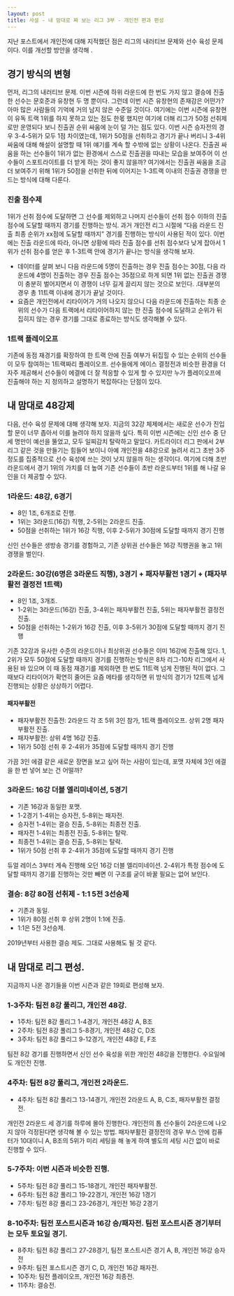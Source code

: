 ```yaml
---
layout: post
title: 사설 - 내 맘대로 짜 보는 리그 3부 - 개인전 편과 편성
---
```



지난 포스트에서 개인전에 대해 지적했던 점은 리그의 내러티브 문제와 선수 육성 문제이다. 이를 개선할 방안을 생각해 .

## 경기 방식의 변형

먼저, 리그의 내러티브 문제. 이번 시즌에 하위 라운드에 한 번도 가지 않고 결승에 진출한 선수는 문호준과 유창현 두 명 뿐이다. 그런데 이번 시즌 유창현의 존재감은 어떤가? 아마 많은 사람들의 기억에 거의 남지 않은 수준일 것이다. 여기에는 이번 시즌에 유창현이 유독 트랙 1위를 하지 못하고 있는 점도 한몫 했지만 여기에 더해 리그가 50점 선취제로만 운영되다 보니 진출권 순위 싸움에 눈이 덜 가는 점도 있다. 이번 시즌 승자전의 경우 3-4-5위가 모두 1점 차이였는데, 1위가 50점을 선취하고 경기가 끝나 버리니 3-4위 싸움에 대해 해설이 설명할 때 1위 얘기를 계속 할 수밖에 없는 상황이 나온다. 진출권 싸움을 하는 선수들이 1위가 없는 환경에서 스스로 진출권을 따내는 모습을 보여주어 이 선수들이 스포트라이트를 더 받게 하는 것이 좋지 않을까? 
여기에서는 진출권 싸움을 조금 더 보여주기 위해 1위가 50점을 선취한 뒤에 이어지는 1-3트랙 이내의 진출권 경쟁을 만드는 방식에 대해 다룬다.

### 진출 점수제
1위가 선취 점수에 도달하면 그 선수를 제외하고 나머지 선수들이 선취 점수 이하의  진출 점수에 도달할 때까지 경기를 진행하는 방식. 과거 개인전 리그 시절에 “다음 라운드 진출 최종 순위가 xx점에 도달할 때까지” 경기를 진행하는 방식이 사용된 적이 있다. 이번에는 진출 라운드에 따라, 아니면 상황에 따라 진출 점수를 선취 점수보다 낮게 잡아서 1위가 선취 점수를 얻은 후 1-3트랙 안에 경기가 끝나는 방식을 생각해 보자. 

* 데이터를 살펴 보니 다음 라운드에 5명이 진출하는 경우 진출 점수는 30점, 다음 라운드에 4명이 진출하는 경우 진출 점수는 35점으로 하게 되면 1위 없는 진출권 경쟁이 충분히 벌어지면서 이 경쟁이 너무 길게 끌리지 않는 것으로 보인다. .대부분의 경우 총 11트랙 이내에 경기가 끝날 것이다.
* 요즘은 개인전에서 리타이어가 거의 나오지 않으니 다음 라운드에 진출하는 최종 순위의 선수가 다음 트랙에서 리타이어하지 않는 한 진출 점수에 도달하고 순위가 뒤집히지 않는 경우 경기를 그대로 종료하는 방식도 생각해볼 수 있다.

### 1트랙 플레이오프

기존에 동점 재경기를 확장하여 한 트랙 안에 진출 여부가 뒤집힐 수 있는 순위의 선수들이 모두 참여하는 1트랙짜리 플레이오프. 선수들에게 에이스 결정전과 비슷한 환경을 더 자주 제공해서 선수들이 에결에 더 잘 적응할 수 있게 할 수 있지만 누가 플레이오프에 진출해야 하는 지 정의하고 설명하기 복잡하다는 단점이 있다.

## 내 맘대로 48강제

다음, 선수 육성 문제에 대해 생각해 보자. 지금의 32강 체제에서는 새로운 선수가 진입할 문이 너무 좁아서 이를 늘려야 하지 않을까 싶다. 특히 이번 시즌에는 신인 선수 중 단 세 명만이 예선을 뚤었고, 모두 일찌감치 탈락하고 말았다. 
카트라이더 리그 판에서 2부 리그 같은 것을 만들기는 힘들어 보이니 아예 개인전을 48강으로 늘려서 리그 초반 3주 정도를 집중적으로 선수 육성에 쓰는 것이 낫지 않을까 하는 생각이다. 
여기에 더해 초반 라운드에서 경기 1위의 가치를 더 높여 기존 선수들이 초반 라운드부터 1위를 해 나갈 유인을 더 제공할 수 있다.

### 1라운드: 48강, 6경기
* 8인 1조, 6개조로 진행. 
* 1위는 3라운드(16강) 직행, 2-5위는 2라운드 진출. 
* 50점을 선취하는 1위가 16강 직행, 이후 2-5위가 30점에 도달할 때까지 경기 진행

신인 선수들은 생방송 경기를 경험하고, 기존 상위권 선수들은 16강 직행권을 놓고 1위 경쟁을 벌인다.

### 2라운드: 30강(6명은 3라운드 직행), 3경기 + 패자부활전 1경기 + (패자부활전 결정전 1트랙) 
* 8인 1조, 3개조.
* 1-2위는 3라운드(16강) 진출, 3-4위는 패자부활전 진출, 5위는 패자부활전 결정전 진출.
* 50점을 선취하는 1-2위가 16강 진출, 이후 3-5위가 30점에 도달할 때까지 경기 진행

기존 32강과 유사한 수준의 라운드이나 최상위권 선수들은 이미 16강에 진출해 있다. 1, 2위가 모두 50점에 도달할 때까지 경기를 진행하는 방식은 8차 리그-10차 리그에서 사용된 바 있으며 이 때 동점 재경기를 제외하면 한 번도 11트랙 넘게 진행된 적이 없다. 그 때보다 리타이어가 확연히 줄어든 요즘 메타를 생각하면 위 방식의 경기가 12트랙 넘게 진행되는 상황은 상상하기 어렵다.

#### 패자부활전
* 패자부활전 진출전: 2라운드 각 조 5위 3인 참가, 1트랙 플레이오프. 상위 2명 패자부활전 진출. 
* 패자부활전: 상위 4명 16강 진출.
* 1위가 50점 선취 후 2-4위가 35점에 도달할 때까지 경기 진행

가끔 3인 에결 같은 새로운 장면을 보고 싶어 하는 사람이 있는데, 포맷 자체에 3인 에결을 한 번 넣어 보는 건 어떨까?

### 3라운드: 16강 더블 엘리미네이션, 5경기
* 기존 16강과 동일한 포맷. 
* 1-2경기 1-4위는 승자전, 5-8위는 패자전.
* 승자전 1-4위는 결승 진출, 5-8위는 최종전 진출.
* 패자전 1-4위는 최종전 진출, 5-8위는 탈락.
* 최종전 1-4위는 결승 진출, 5-8위는 탈락.
* 1위가 50점 선취 후 2-4위가 35점에 도달할 때까지 경기 진행

듀얼 레이스 3부터 계속 진행해 오던 16강 더블 엘리미네이션. 2-4위가 특정 점수에 도달할 때까지 경기를 진행하는 것만 빼면 이 구조를 굳이 바꿀 필요는 없어 보인다.

### 결승: 8강 80점 선취제 - 1:1 5전 3선승제
* 기존과 동일.
* 1위가 80점 선취 후 상위 2명이 1:1에 진출.
* 1:1은 5전 3선승제.

2019년부터 사용한 결승 제도. 그대로 사용해도 될 것 같다.

## 내 맘대로 리그 편성.

지금까지 나온 경기들을 이번 시즌과 같은 19회로 편성해 보자.

### 1-3주차: 팀전 8강 풀리그, 개인전 48강.
* 1주차: 팀전 8강 풀리그 1-4경기, 개인전 48강 A, B조
* 2주차: 팀전 8강 풀리그 5-8경기, 개인전 48강 C, D조
* 3주차: 팀전 8강 풀리그 9-12경기, 개인전 48강 E, F조

팀전 8강 경기를 진행하면서 신인 선수 육성을 위한 개인전 48강을 진행한다. 수요일에도 개인전 진행.

### 4주차: 팀전 8강 풀리그, 개인전 2라운드.
* 4주차: 팀전 8강 풀리그 13-14경기, 개인전 2라운드 A, B, C조, 패자부활전 결정전.

개인전 2라운드 세 경기를 하루에 몰아 진행한다. 개인전의 톱 선수들이 2라운드에 나오지 않아 걱정된다면 생각해 볼 수 있는 방법. 패자부활전 결정전의 경우 부스 안에 컴퓨터가 10대이니 A, B조의 5위가 미리 세팅을 해 놓게 하여 별도의 세팅 시간 없이 바로 진행할 수 있다.

### 5-7주차: 이번 시즌과 비슷한 진행.
* 5주차: 팀전 8강 풀리그 15-18경기, 개인전 패자부활전.
* 6주차: 팀전 8강 풀리그 19-22경기, 개인전 16강 1경기
* 7주차: 팀전 8강 풀리그 23-26경기, 개인전 16강 2경기

### 8-10주차: 팀전 포스트시즌과 16강 승/패자전. 팀전 포스트시즌 경기부터는 모두 토요일 경기.
* 8주차: 팀전 8강 풀리그 27-28경기, 팀전 포스트시즌 경기 A, B, 개인전 16강 승자전
* 9주차: 팀전 포스트시즌 경기 C, D, 개인전 16강 패자전.
* 10주차: 팀전 플레이오프, 개인전 16강 최종전.
* 11주차: 결승전.
